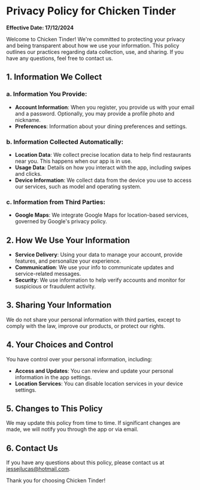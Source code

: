 # Privacy Policy for Chicken Tinder

**Effective Date: 17/12/2024**

Welcome to Chicken Tinder! We're committed to protecting your privacy and being transparent about how we use your information. This policy outlines our practices regarding data collection, use, and sharing. If you have any questions, feel free to contact us.

## 1. Information We Collect

### a. Information You Provide:
- **Account Information**: When you register, you provide us with your email and a password. Optionally, you may provide a profile photo and nickname.
- **Preferences**: Information about your dining preferences and settings.

### b. Information Collected Automatically:
- **Location Data**: We collect precise location data to help find restaurants near you. This happens when our app is in use.
- **Usage Data**: Details on how you interact with the app, including swipes and clicks.
- **Device Information**: We collect data from the device you use to access our services, such as model and operating system.

### c. Information from Third Parties:
- **Google Maps**: We integrate Google Maps for location-based services, governed by Google's privacy policy.

## 2. How We Use Your Information

- **Service Delivery**: Using your data to manage your account, provide features, and personalize your experience.
- **Communication**: We use your info to communicate updates and service-related messages.
- **Security**: We use information to help verify accounts and monitor for suspicious or fraudulent activity.

## 3. Sharing Your Information

We do not share your personal information with third parties, except to comply with the law, improve our products, or protect our rights.

## 4. Your Choices and Control

You have control over your personal information, including:
- **Access and Updates**: You can review and update your personal information in the app settings.
- **Location Services**: You can disable location services in your device settings.

## 5. Changes to This Policy

We may update this policy from time to time. If significant changes are made, we will notify you through the app or via email.

## 6. Contact Us

If you have any questions about this policy, please contact us at jessejlucas@hotmail.com.

Thank you for choosing Chicken Tinder!
